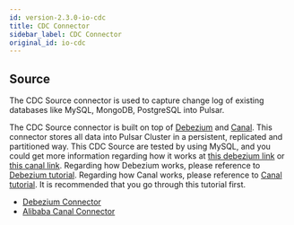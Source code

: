 ```yaml
---
id: version-2.3.0-io-cdc
title: CDC Connector
sidebar_label: CDC Connector
original_id: io-cdc
---
```


## Source

The CDC Source connector is used to capture change log of existing databases like MySQL, MongoDB, PostgreSQL into Pulsar.

The CDC Source connector is built on top of [Debezium](https://debezium.io/) and [Canal](https://github.com/alibaba/canal). This connector stores all data into Pulsar Cluster in a persistent, replicated and partitioned way.
This CDC Source are tested by using MySQL, and you could get more information regarding how it works at [this debezium link](https://debezium.io/docs/connectors/mysql/) or [this canal link](https://github.com/alibaba/canal/wiki).
Regarding how Debezium works, please reference to [Debezium tutorial](https://debezium.io/docs/tutorial/). Regarding how Canal works, please reference to [Canal tutorial](https://github.com/alibaba/canal/wiki). It is recommended that you go through this tutorial first.

- [Debezium Connector](io-cdc-debezium.md)
- [Alibaba Canal Connector](io-cdc-canal.md)